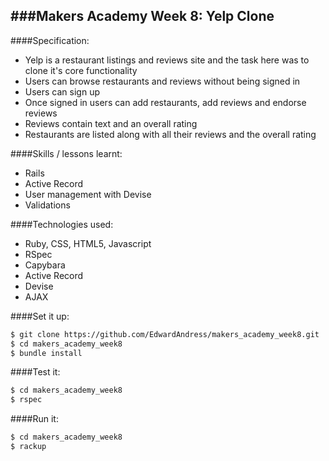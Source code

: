 ###Makers Academy Week 8: Yelp Clone
-----------------------------------------

####Specification:
 * Yelp is a restaurant listings and reviews site and the task here was to clone it's core functionality
  * Users can browse restaurants and reviews without being signed in
  * Users can sign up
  * Once signed in users can add restaurants, add reviews and endorse reviews
  * Reviews contain text and an overall rating
  * Restaurants are listed along with all their reviews and the overall rating
  
####Skills / lessons learnt:
 * Rails
 * Active Record
 * User management with Devise
 * Validations
 
####Technologies used:
 * Ruby, CSS, HTML5, Javascript
 * RSpec
 * Capybara
 * Active Record
 * Devise
 * AJAX

####Set it up:
```sh
$ git clone https://github.com/EdwardAndress/makers_academy_week8.git
$ cd makers_academy_week8
$ bundle install
```

####Test it:
```sh
$ cd makers_academy_week8
$ rspec
```

####Run it:
```sh
$ cd makers_academy_week8
$ rackup
```
